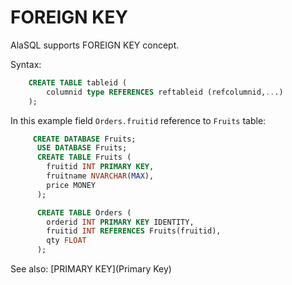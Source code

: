 # FOREIGN KEY

AlaSQL supports FOREIGN KEY concept.

Syntax:
```sql
    CREATE TABLE tableid (
        columnid type REFERENCES reftableid (refcolumnid,...)
    );
```

In this example field ```Orders.fruitid``` reference to ```Fruits``` table:
```sql
     CREATE DATABASE Fruits;
      USE DATABASE Fruits;
      CREATE TABLE Fruits (
        fruitid INT PRIMARY KEY,
        fruitname NVARCHAR(MAX),
        price MONEY
      );

      CREATE TABLE Orders (
        orderid INT PRIMARY KEY IDENTITY,
        fruitid INT REFERENCES Fruits(fruitid),
        qty FLOAT
      );
```

See also: [PRIMARY KEY](Primary Key)